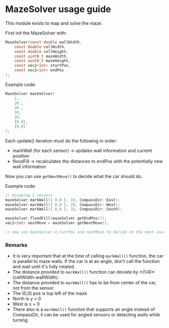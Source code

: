 # MazeSolver usage guide
This module exists to map and solve the maze.

First init the MazeSolver with:
```c
MazeSolver(const double wallWidth,
    const double cellWidth,
    const double cellHeight,
    const uint8_t mazeWidth,
    const uint8_t mazeHeight,
    const vec2<int> startPos,
    const vec2<int> endPos
);
```

Example code:
```c
MazeSolver mazeSolver(
    1.,
    20.,
    20.,
    10,
    10,
    {0,0},
    {9,9}
);
```

Each update() iteration must do the following in order:
- markWall (for each sensor) -> updates wall information and current position
- floodFill -> recalculates the distances to endPos with the potentially new wall information

Now you can use ```getNextMove()``` to decide what the car should do.

Example code:
```c
// Assuming 3 sensors
mazeSolver.markWall({ 0,0 }, 10, CompassDir::East);
mazeSolver.markWall({ 0,0 }, 10, CompassDir::West);
mazeSolver.markWall({ 0,0 }, 32, CompassDir::South);

mazeSolver.floodFill(mazeSolver.getEndPos());
vec2<int> nextMove = mazeSolver.getNextMove();

// now use mazeSolver.m_currPos and nextMove to decide on the next course of action.
```

### Remarks

- It is very important that at the time of calling ```markWall()``` function, the car is parallel to maze walls. 
If the car is at an angle, don't call the function and wait until it's fully rotated.
- The distance provided to ```markWall()``` function can deviate by ±(1/4)*(cellWidth-wallWidth).
- The distance provided to ```markWall()``` has to be from center of the car, not from the sensor.
- The (0,0) pos is top left of the maze
- North is y = 0
- West is x = 0
- There also is a ```markWall()``` function that supports an angle instead of CompassDir, it can be used for angled sensors or
detecting walls while turning.
